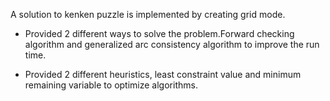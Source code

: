A solution to kenken puzzle is implemented by creating grid mode.
- Provided 2 different ways to solve the problem.Forward checking algorithm and  generalized arc consistency algorithm to improve the run time.

- Provided 2 different heuristics, least constraint value and minimum remaining variable to optimize algorithms.
